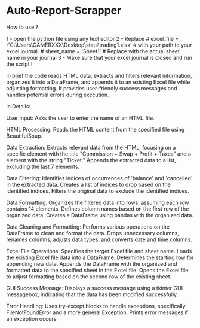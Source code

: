 # Auto-Report-Scrapper


How to use ? 

1 - open the python file using any text editor
2 -  Replace  # excel_file = r'C:\Users\GAMERXXX\Desktop\stats\trading1.xlsx' # with your path to your excel journal.
              # sheet_name = 'Sheet1'  # Replace with the actual sheet name in your journal
3 - Make sure that your excel journal is closed and run the script ! 



in brief 
the code reads HTML data, extracts and filters relevant information, organizes it into a DataFrame, and appends it to an existing Excel file while adjusting formatting.
It provides user-friendly success messages and handles potential errors during execution.

in Details:

User Input:
       Asks the user to enter the name of an HTML file.
       
HTML Processing:
       Reads the HTML content from the specified file using BeautifulSoup.
       
Data Extraction:
       Extracts relevant data from the HTML, focusing on a specific <td> element with the title "Commission + Swap + Profit + Taxes" and a <td> element with the string "Ticket."
       Appends the extracted data to a list, excluding the last 7 elements.
       
Data Filtering:
       Identifies indices of occurrences of 'balance' and 'cancelled' in the extracted data.
       Creates a list of indices to drop based on the identified indices.
       Filters the original data to exclude the identified indices.
       
Data Formatting:
       Organizes the filtered data into rows, assuming each row contains 14 elements.
       Defines column names based on the first row of the organized data.
       Creates a DataFrame using pandas with the organized data.
       
Data Cleaning and Formatting:
       Performs various operations on the DataFrame to clean and format the data.
       Drops unnecessary columns, renames columns, adjusts data types, and converts date and time columns.
       
Excel File Operations:
       Specifies the target Excel file and sheet name.
       Loads the existing Excel file data into a DataFrame.
       Determines the starting row for appending new data.
       Appends the DataFrame with the organized and formatted data to the specified sheet in the Excel file.
       Opens the Excel file to adjust formatting based on the second row of the existing sheet.
       
GUI Success Message:
       Displays a success message using a tkinter GUI messagebox, indicating that the data has been modified successfully.
       
Error Handling:
       Uses try-except blocks to handle exceptions, specifically FileNotFoundError and a more general Exception. Prints error messages if an exception occurs.

       


